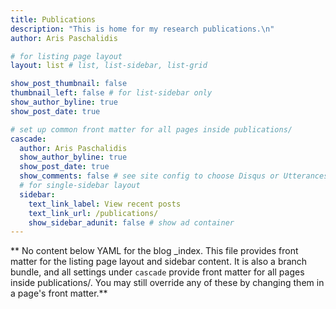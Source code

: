 ```yaml
---
title: Publications
description: "This is home for my research publications.\n"
author: Aris Paschalidis

# for listing page layout
layout: list # list, list-sidebar, list-grid

show_post_thumbnail: false
thumbnail_left: false # for list-sidebar only
show_author_byline: true
show_post_date: true

# set up common front matter for all pages inside publications/
cascade:
  author: Aris Paschalidis
  show_author_byline: true
  show_post_date: true
  show_comments: false # see site config to choose Disqus or Utterances
  # for single-sidebar layout
  sidebar:
    text_link_label: View recent posts
    text_link_url: /publications/
    show_sidebar_adunit: false # show ad container
---
```


** No content below YAML for the blog \_index. This file provides front matter
for the listing page layout and sidebar content. It is also a branch bundle, and
all settings under `cascade` provide front matter for all pages inside
publications/. You may still override any of these by changing them in a page's
front matter.**
